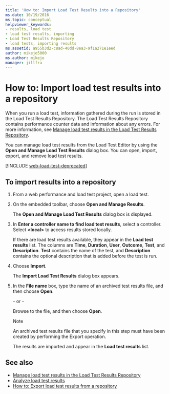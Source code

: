 ```yaml
---
title: 'How to: Import Load Test Results into a Repository'
ms.date: 10/19/2016
ms.topic: conceptual
helpviewer_keywords:
- results, load test
- load test results, importing
- Load Test Results Repository
- load tests, importing results
ms.assetid: a955b3d2-c8ad-40dd-8ea3-9f1a271e1eed
author: mikejo5000
ms.author: mikejo
manager: jillfra
---
```

# How to: Import load test results into a repository

When you run a load test, information gathered during the run is stored in the Load Test Results Repository. The Load Test Results Repository contains performance counter data and information about any errors. For more information, see [Manage load test results in the Load Test Results Repository](../test/manage-load-test-results-in-the-load-test-results-repository.md).

You can manage load test results from the Load Test Editor by using the **Open and Manage Load Test Results** dialog box. You can open, import, export, and remove load test results.

[!INCLUDE [web-load-test-deprecated](includes/web-load-test-deprecated.md)]

## To import results into a repository

1. From a web performance and load test project, open a load test.

2. On the embedded toolbar, choose **Open and Manage Results**.

     The **Open and Manage Load Test Results** dialog box is displayed.

3. In **Enter a controller name to find load test results**, select a controller. Select **\<local>** to access results stored locally.

     If there are load test results available, they appear in the **Load test results** list. The columns are **Time**, **Duration**, **User**, **Outcome**, **Test**, and **Description**. **Test** contains the name of the test, and **Description** contains the optional description that is added before the test is run.

4. Choose **Import**.

     The **Import Load Test Results** dialog box appears.

5. In the **File name** box, type the name of an archived test results file, and then choose **Open**.

     \- or -

     Browse to the file, and then choose **Open**.

    > [!NOTE]
    > An archived test results file that you specify in this step must have been created by performing the Export operation.

     The results are imported and appear in the **Load test results** list.

## See also

- [Manage load test results in the Load Test Results Repository](../test/manage-load-test-results-in-the-load-test-results-repository.md)
- [Analyze load test results](../test/analyze-load-test-results-using-the-load-test-analyzer.md)
- [How to: Export load test results from a repository](../test/how-to-export-load-test-results-from-a-repository.md)
